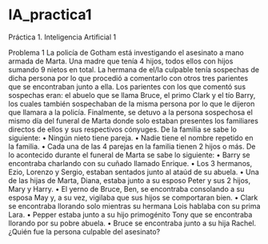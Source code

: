 # IA_practica1
Práctica 1. Inteligencia Artificial 1

Problema 1
La policía de Gotham está investigando el asesinato a mano armada de Marta. Una
madre que tenía 4 hijos, todos ellos con hijos sumando 9 nietos en total.
La hermana de el/la culpable tenía sospechas de dicha persona por lo que procedió
a comentarlo con otros tres parientes que se encontraban junto a ella. Los parientes
con los que comentó sus sospechas eran: el abuelo que se llama Bruce, el primo
Clark y el tío Barry, los cuales también sospechaban de la misma persona por lo
que le dijeron que llamara a la policía.
Finalmente, se detuvo a la persona sospechosa el mismo día del funeral de Marta
donde solo estaban presentes los familiares directos de ellos y sus respectivos
cónyuges.
De la familia se sabe lo siguiente:
• Ningún nieto tiene pareja.
• Nadie tiene el nombre repetido en la familia.
• Cada una de las 4 parejas en la familia tienen 2 hijos o más.
De lo acontecido durante el funeral de Marta se sabe lo siguiente:
• Barry se encontraba charlando con su cuñado llamado Enrique.
• Los 3 hermanos, Ezio, Lorenzo y Sergio, estaban sentados junto al ataúd de
su abuela.
• Una de las hijas de Marta, Diana, estaba junto a su esposo Peter y sus 2
hijos, Mary y Harry.
• El yerno de Bruce, Ben, se encontraba consolando a su esposa May y, a su
vez, vigilaba que sus hijos se comportaran bien.
• Clark se encontraba llorando solo mientras su hermana Lois hablaba con su
prima Lara.
• Pepper estaba junto a su hijo primogénito Tony que se encontraba llorando
por su pobre abuela.
• Bruce se encontraba junto a su hija Rachel.
¿Quién fue la persona culpable del asesinato?
